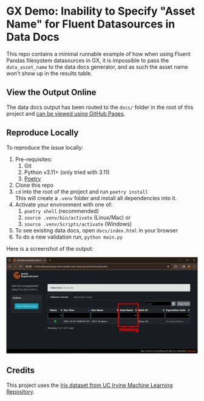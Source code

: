 # GX Demo: Inability to Specify "Asset Name" for Fluent Datasources in Data Docs

This repo contains a minimal runnable example of how when using Fluent Pandas filesystem datasources in GX, it is impossible to pass the `data_asset_name` to the data docs generator, and as such the asset name won't show up in the results table.

## View the Output Online

The data docs output has been routed to the `docs/` folder in the root of this project and [can be viewed using GitHub Pages](https://morpahtic.github.io/gx-fluent-pandas-asset-name-bug-demo/).

## Reproduce Locally

To reproduce the issue locally:

1. Pre-requisites:
   1. Git
   2. Python v3.11+ (only tried with 3.11)
   3. [Poetry](https://python-poetry.org/docs/#installation)
2. Clone this repo
3. `cd` into the root of the project and run `poetry install`<br>
   This will create a `.venv` folder and install all dependencies into it.
4. Activate your environment with one of:
   1. `poetry shell` (recommended)
   2. `source .venv/bin/activate` (Linux/Mac) or
   3. `source .venv/Scripts/activate` (Windows)
5. To see existing data docs, open `docs/index.html` in your browser
6. To do a new validation run, `python main.py`

Here is a screenshot of the output:

![screenshot of GX data docs with missing asset name](./screenshots/asset_name_missing.png)

## Credits

This project uses the [Iris dataset from UC Irvine Machine Learning Repository](https://archive.ics.uci.edu/ml/datasets/iris).
